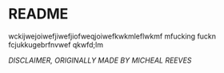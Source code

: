 # README #

wckijwejoiwefjiwefjiofweqjoiwefkwkmleflwkmf mfucking fuckn fcjukkugebrfnvwef	qkwfd;lm

*DISCLAIMER, ORIGINALLY MADE BY MICHEAL REEVES*

